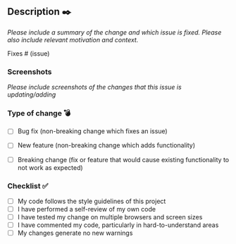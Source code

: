 ## Description :black_nib:

_Please include a summary of the change and which issue is fixed. Please also include relevant motivation and context._

Fixes # (issue)

### Screenshots

_Please include screenshots of the changes that this issue is updating/adding_

### Type of change :bomb:

- [ ] Bug fix (non-breaking change which fixes an issue)
- [ ] New feature (non-breaking change which adds functionality)
- [ ] Breaking change (fix or feature that would cause existing functionality to not work as expected)


### Checklist :white_check_mark:

- [ ] My code follows the style guidelines of this project
- [ ] I have performed a self-review of my own code
- [ ] I have tested my change on multiple browsers and screen sizes
- [ ] I have commented my code, particularly in hard-to-understand areas
- [ ] My changes generate no new warnings
